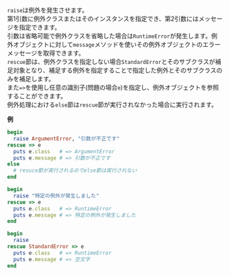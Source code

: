 `raise`は例外を発生させます。  
第1引数に例外クラスまたはそのインスタンスを指定でき、第2引数にはメッセージを指定できます。  
引数は省略可能で例外クラスを省略した場合は`RuntimeError`が発生します。例外オブジェクトに対して`message`メソッドを使いその例外オブジェクトのエラーメッセージを取得できます。  
`rescue`節は、例外クラスを指定しない場合`StandardError`とそのサブクラスが補足対象となり、補足する例外を指定することで指定した例外とそのサブクラスのみを補足します。  
また`=>`を使用し任意の識別子(問題の場合`e`)を指定し、例外オブジェクトを参照することができます。  
例外処理における`else`節は`rescue`節が実行されなかった場合に実行されます。

**例**

```ruby
begin
  raise ArgumentError, "引数が不正です"
rescue => e
  puts e.class   # => ArgumentError
  puts e.message # => 引数が不正です
else
  # resuce節が実行されるのでelse節は実行されない
end
```

```ruby
begin
  raise "特定の例外が発生しました"
rescue => e
  puts e.class   # => RuntimeError
  puts e.message # => 特定の例外が発生しました
end
```

```ruby
begin
  raise
rescue StandardError => e
  puts e.class   # => RuntimeError
  puts e.message # => 空文字
end
```